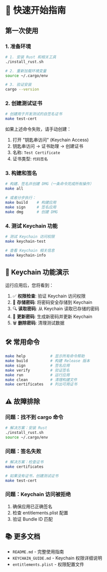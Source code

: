 # 🚀 快速开始指南

## 第一次使用

### 1. 准备环境
```bash
# 1. 安装 Rust 和相关工具
./install_rust.sh

# 2. 重新加载环境变量
source ~/.cargo/env

# 3. 验证安装
cargo --version
```

### 2. 创建测试证书
```bash
# 创建用于开发测试的自签名证书
make test-cert
```

如果上述命令失败，请手动创建：
1. 打开 "钥匙串访问" (Keychain Access)
2. 钥匙串访问 → 证书助理 → 创建证书
3. 名称: `Test Certificate`
4. 证书类型: `代码签名`

### 3. 构建和签名
```bash
# 构建、签名并创建 DMG（一条命令完成所有操作）
make all

# 或者分步执行：
make build    # 构建应用
make sign     # 签名应用
make dmg      # 创建 DMG
```

### 4. 测试 Keychain 功能
```bash
# 测试 Keychain 访问权限
make keychain-test

# 查看 Keychain 相关信息
make keychain-info
```

## 🔐 Keychain 功能演示

运行应用后，您将看到：

1. ✅ **权限检查**: 验证 Keychain 访问权限
2. 📝 **存储密码**: 将密码安全存储到 Keychain
3. 🔍 **读取密码**: 从 Keychain 读取已存储的密码
4. 🔄 **更新密码**: 生成新密码并更新 Keychain
5. 🗑️ **删除密码**: 清理测试数据

## 🛠️ 常用命令

```bash
make help           # 显示所有命令帮助
make build          # 构建 Release 版本
make sign           # 签名应用
make verify         # 验证签名
make run            # 运行应用
make clean          # 清理构建文件
make certificates   # 列出可用证书
```

## ⚠️ 故障排除

### 问题：找不到 cargo 命令
```bash
# 解决方案：安装 Rust
./install_rust.sh
source ~/.cargo/env
```

### 问题：签名失败
```bash
# 解决方案：检查证书
make certificates

# 如果没有证书，创建测试证书
make test-cert
```

### 问题：Keychain 访问被拒绝
1. 确保应用已正确签名
2. 检查 entitlements.plist 配置
3. 验证 Bundle ID 匹配

## 📚 更多文档

- `README.md` - 完整使用指南
- `KEYCHAIN_GUIDE.md` - Keychain 权限详细说明
- `entitlements.plist` - 权限配置文件
